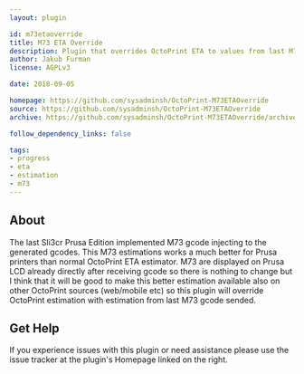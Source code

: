 ```yaml
---
layout: plugin

id: m73etaoverride
title: M73 ETA Override
description: Plugin that overrides OctoPrint ETA to values from last M73 gcode sent to the printer
author: Jakub Furman
license: AGPLv3

date: 2018-09-05

homepage: https://github.com/sysadminsh/OctoPrint-M73ETAOverride
source: https://github.com/sysadminsh/OctoPrint-M73ETAOverride
archive: https://github.com/sysadminsh/OctoPrint-M73ETAOverride/archive/master.zip

follow_dependency_links: false

tags:
- progress
- eta
- estimation
- m73
---
```


## About
The last Sli3cr Prusa Edition implemented M73 gcode injecting to the generated gcodes. This M73 estimations works a much better for Prusa printers than normal OctoPrint ETA estimator. M73 are displayed on Prusa LCD already directly after receiving gcode so there is nothing to change but I think that it will be good to make this better estimation available also on other OctoPrint sources (web/mobile etc) so this plugin will override OctoPrint estimation with estimation from last M73 gcode sended.

## Get Help

If you experience issues with this plugin or need assistance please use the issue tracker at the plugin's Homepage linked on the right.
